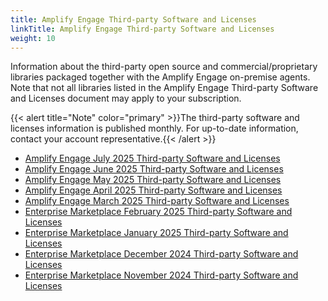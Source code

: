 ```yaml
---
title: Amplify Engage Third-party Software and Licenses
linkTitle: Amplify Engage Third-party Software and Licenses
weight: 10
---
```


<!--This is the only file that must be listed in the classification file as customer only, not the license zip files-->

Information about the third-party open source and commercial/proprietary libraries packaged together with the Amplify Engage on-premise agents. Note that not all libraries listed in the Amplify Engage Third-party Software and Licenses document may apply to your subscription.

{{< alert title="Note" color="primary" >}}The third-party software and licenses information is published monthly. For up-to-date information, contact your account representative.{{< /alert >}}

* [Amplify Engage July 2025 Third-party Software and Licenses](/samples/thirdparty/20250701.zip)
* [Amplify Engage June 2025 Third-party Software and Licenses](/samples/thirdparty/20250601.zip)
* [Amplify Engage May 2025 Third-party Software and Licenses](/samples/thirdparty/20250501.zip)
* [Amplify Engage April 2025 Third-party Software and Licenses](/samples/thirdparty/20250401.zip)
* [Amplify Engage March 2025 Third-party Software and Licenses](/samples/thirdparty/20250301.zip)
* [Enterprise Marketplace February 2025 Third-party Software and Licenses](/samples/thirdparty/20250201.zip)
* [Enterprise Marketplace January 2025 Third-party Software and Licenses](/samples/thirdparty/20250101.zip)
* [Enterprise Marketplace December 2024 Third-party Software and Licenses](/samples/thirdparty/20241201.zip)
* [Enterprise Marketplace November 2024 Third-party Software and Licenses](/samples/thirdparty/20241101.zip)
